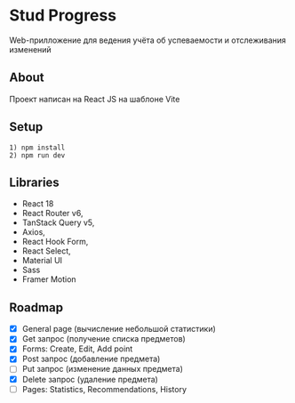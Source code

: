 # Stud Progress
Web-прилложение для ведения учёта об успеваемости и отслеживания изменений

## About
Проект написан на React JS на шаблоне Vite

## Setup
```1) npm install```  
```2) npm run dev```

## Libraries
- React 18
- React Router v6,
- TanStack Query v5,
- Axios,
- React Hook Form,
- React Select,
- Material UI
- Sass
- Framer Motion

## Roadmap
- [x] General page (вычисление небольшой статистики)
- [x] Get запрос (получение списка предметов)
- [x] Forms: Create, Edit, Add point
- [x] Post запрос (добавление предмета)
- [ ] Put запрос (изменение данных предмета)
- [x] Delete запрос (удаление предмета)
- [ ] Pages: Statistics, Recommendations, History

